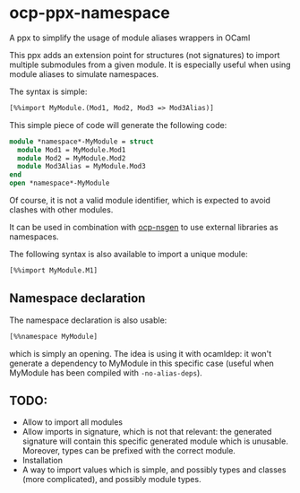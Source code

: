 # ocp-ppx-namespace
A ppx to simplify the usage of module aliases wrappers in OCaml

This ppx adds an extension point for structures (not signatures) to import multiple submodules from a given module. It is especially useful when using module aliases to simulate namespaces.

The syntax is simple:
```ocaml
[%%import MyModule.(Mod1, Mod2, Mod3 => Mod3Alias)]
```
This simple piece of code will generate the following code:
```ocaml
module *namespace*-MyModule = struct
  module Mod1 = MyModule.Mod1
  module Mod2 = MyModule.Mod2
  module Mod3Alias = MyModule.Mod3
end
open *namespace*-MyModule
```

Of course, it is not a valid module identifier, which is expected to avoid
clashes with other modules.

It can be used in combination with
[ocp-nsgen](https://github.com/OCamlPro-Couderc/ocp-nsgen) to use external
libraries as namespaces.

The following syntax is also available to import a unique module:
```ocaml
[%%import MyModule.M1]
```

## Namespace declaration

The namespace declaration is also usable:
```ocaml
[%%namespace MyModule]
```
which is simply an opening. The idea is using it with ocamldep: it won't
generate a dependency to MyModule in this specific case (useful when MyModule
has been compiled with ```-no-alias-deps```).

## TODO:
* Allow to import all modules
* Allow imports in signature, which is not that relevant: the generated
  signature will contain this specific generated module which is
  unusable. Moreover, types can be prefixed with the correct module.
* Installation
* A way to import values which is simple, and possibly types and classes (more
  complicated), and possibly module types.
